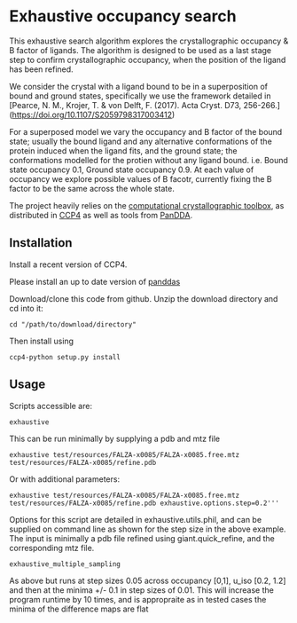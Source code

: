 # Exhaustive occupancy search

This exhaustive search algorithm explores the crystallographic occupancy & B factor of  ligands. 
The algorithm is designed to be used as a last stage step to confirm crystallographic occupancy, when 
the position of the ligand has been refined. 

We consider the crystal with a ligand bound to be in a superposition of bound and ground states, specifically 
we use the framework detailed in [Pearce, N. M., Krojer, T. & von Delft, F. (2017). Acta Cryst. D73, 256-266.] (https://doi.org/10.1107/S2059798317003412)

For a superposed model we vary the occupancy and B factor of the bound state; usually the bound ligand and any alternative conformations of the protein induced when the ligand fits, and the ground state; the conformations modelled for the protien without any ligand bound. i.e. Bound state occupancy 0.1, Ground state occupancy 0.9. At each value of occupancy we explore possible values of B facotr, currently fixing the B factor to be the same across the whole state. 
 
The project heavily relies on the [computational crystallographic toolbox](https://cci.lbl.gov/cctbx_docs/index.html), as distributed in [CCP4](http://www.ccp4.ac.uk/) as well as tools from [PanDDA](https://pandda.bitbucket.io).

## Installation
Install a recent version of CCP4.

Please install an up to date version of [panddas](https://pandda.bitbucket.io/index.html#install)

Download/clone this code from github. Unzip the download directory and cd into it:

```
cd "/path/to/download/directory" 
```

Then install using

```
ccp4-python setup.py install
```

## Usage

Scripts accessible are:
```
exhaustive
```

This can be run minimally by supplying a pdb and mtz file

```
exhaustive test/resources/FALZA-x0085/FALZA-x0085.free.mtz test/resources/FALZA-x0085/refine.pdb
```

Or with additional parameters:

```
exhaustive test/resources/FALZA-x0085/FALZA-x0085.free.mtz test/resources/FALZA-x0085/refine.pdb exhaustive.options.step=0.2'''
```
Options for this script are detailed in exhaustive.utils.phil, and can be supplied on command line as shown for the step size in the above example. The input is minimally a pdb file refined using giant.quick_refine, and the corresponding mtz file. 

```
exhaustive_multiple_sampling
```

As above but runs at step sizes 0.05 across occupancy [0,1], u_iso [0.2, 1.2] and then at the minima +/- 0.1 in step sizes of 0.01. This will increase the program runtime by 10 times, and is appropraite as in tested cases the minima of the difference maps are flat 


